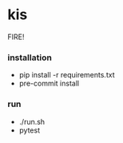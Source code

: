 # kis
FIRE!

### installation
- pip install -r requirements.txt
- pre-commit install

### run
- ./run.sh
- pytest
